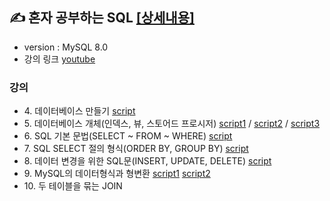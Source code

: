 ## ✍ 혼자 공부하는 SQL [[상세내용]](https://github.com/kbjung/SQL/tree/main/MySQL)
+ version : MySQL 8.0
+ 강의 링크 [youtube](https://youtube.com/playlist?list=PLVsNizTWUw7GCfy5RH27cQL5MeKYnl8Pm)

### 강의
+ 4\. 데이터베이스 만들기 [script](https://github.com/kbjung/SQL/blob/main/MySQL/ch4_make_database.sql)
+ 5\. 데이터베이스 개체(인덱스, 뷰, 스토어드 프로시저) [script1](https://github.com/kbjung/SQL/blob/main/MySQL/ch5_database_entity01.sql) / [script2](https://github.com/kbjung/SQL/blob/main/MySQL/ch5_database_entity02.sql) / [script3](https://github.com/kbjung/SQL/blob/main/MySQL/ch5_database_entity03.sql)
+ 6\. SQL 기본 문법(SELECT ~ FROM ~ WHERE) [script](https://github.com/kbjung/SQL/blob/main/MySQL/ch6.sql)
+ 7\. SQL SELECT 절의 형식(ORDER BY, GROUP BY) [script](https://github.com/kbjung/SQL/blob/main/MySQL/ch7.sql)
+ 8\. 데이터 변경을 위한 SQL문(INSERT, UPDATE, DELETE) [script](https://github.com/kbjung/SQL/blob/main/MySQL/ch8.sql)
+ 9\. MySQL의 데이터형식과 형변환 [script1](https://github.com/kbjung/SQL/blob/main/MySQL/ch9_01.sql) [script2](https://github.com/kbjung/SQL/blob/main/MySQL/ch9_02.sql)
+ 10\. 두 테이블을 묶는 JOIN
